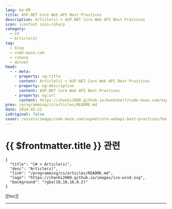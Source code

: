 ```yaml
---
lang: ko-KR
title: ASP.NET Core Web API Best Practices
description: Article(s) > ASP.NET Core Web API Best Practices
icon: iconfont icon-csharp
category: 
  - C#
  - Article(s)
tag: 
  - blog
  - code-maze.com
  - csharp
  - dotnet
head:  
  - - meta:
    - property: og:title
      content: Article(s) > ASP.NET Core Web API Best Practices
    - property: og:description
      content: ASP.NET Core Web API Best Practices
    - property: og:url
      content: https://chanhi2000.github.io/bookshelf/code-maze.com/aspnetcore-webapi-best-practices.html
prev: /programming/cs/articles/README.md
date: 2024-02-22
isOriginal: false
cover: /assets/image/code-maze.com/aspnetcore-webapi-best-practices/banner.png
---
```


# {{ $frontmatter.title }} 관련

```component VPCard
{
  "title": "C# > Article(s)",
  "desc": "Article(s)",
  "link": "/programming/cs/articles/README.md",
  "logo": "https://chanhi2000.github.io/images/ico-wind.svg",
  "background": "rgba(10,10,10,0.2)"
}
```

[[toc]]

---

<SiteInfo
  name="ASP.NET Core Web API Best Practices"
  desc="Find out what we consider to be the Best Practices in .NET Core Web API. All the stated is our recommendation based on a development experience."
  url="https://code-maze.com/aspnetcore-webapi-best-practices/"
  logo="/assets/image/code-maze.com/favicon.png"
  preview="/assets/image/code-maze.com/aspnetcore-webapi-best-practices/banner.png"/>

<!-- TODO: 작성 -->
